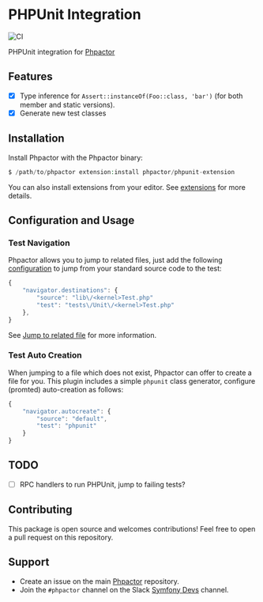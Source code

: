 PHPUnit Integration
===================

![CI](https://github.com/phpactor/phpunit-extension/workflows/CI/badge.svg)

PHPUnit integration for [Phpactor](https://github.com/phpactor/phpactor)

Features
--------

- [x] Type inference for `Assert::instanceOf(Foo::class, 'bar')` (for both
      member and static versions).
- [x] Generate new test classes

Installation
------------

Install Phpactor with the Phpactor binary:

```php
$ /path/to/phpactor extension:install phpactor/phpunit-extension
```

You can also install extensions from your editor. See
[extensions](https://phpactor.github.io/phpactor/extensions.html) for more
details.

Configuration and Usage
-----------------------

### Test Navigation

Phpactor allows you to jump to related files, just add the following
[configuration](https://phpactor.github.io/phpactor/configuration.html) to
jump from your standard source code to the test:

```javascript
{
    "navigator.destinations": {
        "source": "lib\/<kernel>Test.php"
        "test": "tests\/Unit\/<kernel>Test.php"
    },
}
```

See [Jump to related
file](https://phpactor.github.io/phpactor/navigation.html#jump-to-or-generate-related-file)
for more information.

### Test Auto Creation

When jumping to a file which does not exist, Phpactor can offer to create a
file for you. This plugin includes a simple `phpunit` class generator,
configure (promted) auto-creation as follows:

```javascript
{
    "navigator.autocreate": {
        "source": "default",
        "test": "phpunit"
    }
}
```

TODO
----

- [ ] RPC handlers to run PHPUnit, jump to failing tests?

Contributing
------------

This package is open source and welcomes contributions! Feel free to open a
pull request on this repository.

Support
-------

- Create an issue on the main [Phpactor](https://github.com/phpactor/phpactor) repository.
- Join the `#phpactor` channel on the Slack [Symfony Devs](https://symfony.com/slack-invite) channel.
